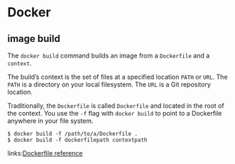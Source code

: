 # Docker

## image build

The `docker build` command builds an image from a `Dockerfile` and a `context`.  

The build’s context is the set of files at a specified location `PATH` or `URL`. The `PATH` is a directory on your local filesystem. The `URL` is a Git repository location.

Traditionally, the `Dockerfile` is called `Dockerfile` and located in the root of the context. You use the `-f` flag with `docker build` to point to a Dockerfile anywhere in your file system.

```
$ docker build -f /path/to/a/Dockerfile .  
$ docker build -f dockerfilepath contextpath
```

links:[Dockerfile reference](https://docs.docker.com/engine/reference/builder/)